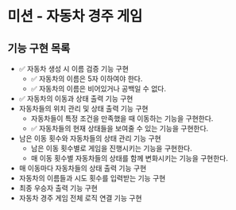 # 미션 - 자동차 경주 게임

## 기능 구현 목록
- ✅ 자동차 생성 시 이름 검증 기능 구현
  - ✅ 자동차의 이름은 5자 이하여야 한다.
  - ✅ 자동차의 이름은 비어있거나 공백일 수 없다.
- ✅ 자동차의 이동과 상태 출력 기능 구현
- 자동차들의 위치 관리 및 상태 출력 기능 구현
  - 자동차들이 특정 조건을 만족했을 때 이동하는 기능을 구현한다.
  - ✅ 자동차들의 현재 상태들을 보여줄 수 있는 기능을 구현한다.
- 남은 이동 횟수와 자동차들의 상태 관리 기능 구현
  - 남은 이동 횟수별로 게임을 진행시키는 기능을 구현한다.
  - 매 이동 횟수별 자동차들의 상태를 함께 변화시키는 기능을 구현한다.
- 매 이동마다 자동차들의 상태 출력 기능 구현
- 자동차의 이름들과 시도 횟수를 입력받는 기능 구현
- 최종 우승자 출력 기능 구현
- 자동차 경주 게임 전체 로직 연결 기능 구현
